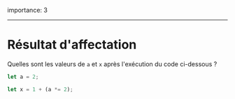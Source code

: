 importance: 3

---

# Résultat d'affectation

Quelles sont les valeurs de `a` et `x` après l'exécution du code ci-dessous ?

```js
let a = 2;

let x = 1 + (a *= 2);
```
